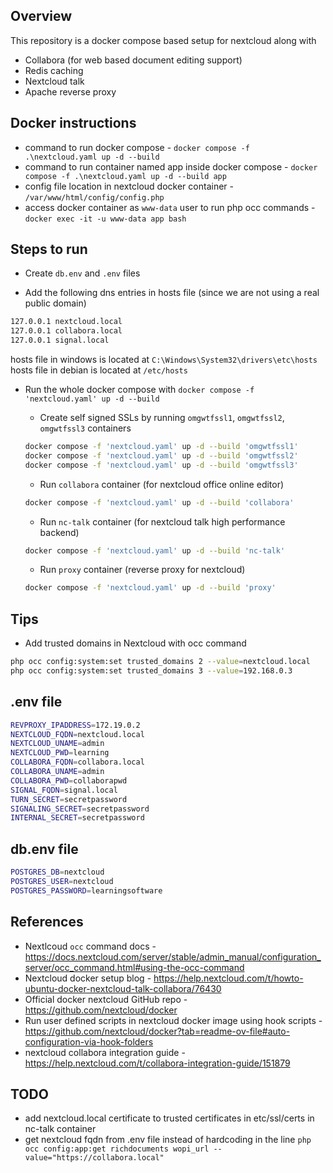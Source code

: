## Overview
This repository is a docker compose based setup for nextcloud along with 
* Collabora (for web based document editing support) 
* Redis caching
* Nextcloud talk 
* Apache reverse proxy

## Docker instructions
* command to run docker compose - `docker compose -f .\nextcloud.yaml up -d --build`
* command to run container named app inside docker compose - `docker compose -f .\nextcloud.yaml up -d --build app`
* config file location in nextcloud docker container - `/var/www/html/config/config.php`
* access docker container as `www-data` user to run php occ commands - `docker exec -it -u www-data app bash`

## Steps to run
* Create `db.env` and `.env` files

* Add the following dns entries in hosts file (since we are not using a real public domain)
```bash
127.0.0.1 nextcloud.local
127.0.0.1 collabora.local
127.0.0.1 signal.local
```
hosts file in windows is located at `C:\Windows\System32\drivers\etc\hosts`
hosts file in debian is located at `/etc/hosts`

* Run the whole docker compose with `docker compose -f 'nextcloud.yaml' up -d --build`

    * Create self signed SSLs by running `omgwtfssl1`, `omgwtfssl2`, `omgwtfssl3` containers
    ```bash
    docker compose -f 'nextcloud.yaml' up -d --build 'omgwtfssl1'
    docker compose -f 'nextcloud.yaml' up -d --build 'omgwtfssl2'
    docker compose -f 'nextcloud.yaml' up -d --build 'omgwtfssl3'
    ```

    * Run `collabora` container (for nextcloud office online editor)
    ```bash
    docker compose -f 'nextcloud.yaml' up -d --build 'collabora'
    ```

    * Run `nc-talk` container (for nextcloud talk high performance backend)
    ```bash
    docker compose -f 'nextcloud.yaml' up -d --build 'nc-talk'
    ```

    * Run `proxy` container (reverse proxy for nextcloud)
    ```bash
    docker compose -f 'nextcloud.yaml' up -d --build 'proxy'
    ```

## Tips
* Add trusted domains in Nextcloud with occ command
```bash
php occ config:system:set trusted_domains 2 --value=nextcloud.local
php occ config:system:set trusted_domains 3 --value=192.168.0.3
```

## .env file
```bash
REVPROXY_IPADDRESS=172.19.0.2
NEXTCLOUD_FQDN=nextcloud.local
NEXTCLOUD_UNAME=admin
NEXTCLOUD_PWD=learning
COLLABORA_FQDN=collabora.local
COLLABORA_UNAME=admin
COLLABORA_PWD=collaborapwd
SIGNAL_FQDN=signal.local
TURN_SECRET=secretpassword
SIGNALING_SECRET=secretpassword
INTERNAL_SECRET=secretpassword
```

## db.env file
```bash
POSTGRES_DB=nextcloud
POSTGRES_USER=nextcloud
POSTGRES_PASSWORD=learningsoftware
```

## References
* Nextlcoud `occ` command docs - https://docs.nextcloud.com/server/stable/admin_manual/configuration_server/occ_command.html#using-the-occ-command
* Nextcloud docker setup blog - https://help.nextcloud.com/t/howto-ubuntu-docker-nextcloud-talk-collabora/76430
* Official docker nextcloud GitHub repo - https://github.com/nextcloud/docker
* Run user defined scripts in nextcloud docker image using hook scripts - https://github.com/nextcloud/docker?tab=readme-ov-file#auto-configuration-via-hook-folders
* nextcloud collabora integration guide - https://help.nextcloud.com/t/collabora-integration-guide/151879

## TODO
* add nextcloud.local certificate to trusted certificates in etc/ssl/certs in nc-talk container
* get nextcloud fqdn from .env file instead of hardcoding in the line `php occ config:app:get richdocuments wopi_url --value="https://collabora.local"`
